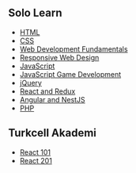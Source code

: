 ## Solo Learn
* <a href="https://github.com/oguzhanuyanik-sr/certificates/tree/main/SoloLearn/html">HTML</a>
* <a href="https://github.com/oguzhanuyanik-sr/certificates/tree/main/SoloLearn/css">CSS</a>
* <a href="https://github.com/oguzhanuyanik-sr/certificates/tree/main/SoloLearn/web-development-fundamentals">Web Development Fundamentals</a>
* <a href="https://github.com/oguzhanuyanik-sr/certificates/tree/main/SoloLearn/responsive-web-design">Responsive Web Design</a>
* <a href="https://github.com/oguzhanuyanik-sr/certificates/tree/main/SoloLearn/javascript">JavaScript</a>
* <a href="https://github.com/oguzhanuyanik-sr/certificates/tree/main/SoloLearn/javascript-game-development">JavaScript Game Development</a>
* <a href="https://github.com/oguzhanuyanik-sr/certificates/tree/main/SoloLearn/jquery">jQuery</a>
* <a href="https://github.com/oguzhanuyanik-sr/certificates/tree/main/SoloLearn/react-redux">React and Redux</a>
* <a href="https://github.com/oguzhanuyanik-sr/certificates/tree/main/SoloLearn/angular-nest">Angular and NestJS</a>
* <a href="https://github.com/oguzhanuyanik-sr/certificates/tree/main/SoloLearn/php">PHP</a>

## Turkcell Akademi
* <a href="https://github.com/oguzhanuyanik-sr/certificates/tree/main/TurkcellAkademi/react">React 101</a>
* <a href="https://github.com/oguzhanuyanik-sr/certificates/tree/main/TurkcellAkademi/react">React 201</a>